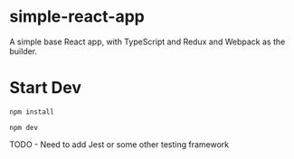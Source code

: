 # simple-react-app
A simple base React app, with TypeScript and Redux and Webpack as the builder.

# Start Dev

`npm install`

`npm dev`

TODO - Need to add Jest or some other testing framework
